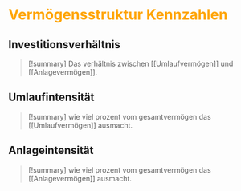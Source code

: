 # <font color="orange"> Vermögensstruktur Kennzahlen</font>

## Investitionsverhältnis
>[!summary]
>Das verhältnis zwischen [[Umlaufvermögen]] und [[Anlagevermögen]].
## Umlaufintensität
>[!summary]
>wie viel prozent vom gesamtvermögen das [[Umlaufvermögen]] ausmacht.

## Anlageintensität

>[!summary]
>wie viel prozent vom gesamtvermögen das [[Anlagevermögen]] ausmacht.


